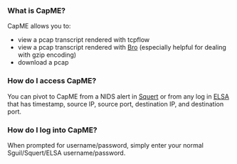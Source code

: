 ### What is CapME?
CapME allows you to:
* view a pcap transcript rendered with tcpflow
* view a pcap transcript rendered with [Bro](Bro) (especially helpful for dealing with gzip encoding)
* download a pcap

### How do I access CapME?
You can pivot to CapME from a NIDS alert in [Squert](Squert) or from any log in [ELSA](ELSA) that has timestamp, source IP, source port, destination IP, and destination port.

### How do I log into CapME?
When prompted for username/password, simply enter your normal Sguil/Squert/ELSA username/password.  
